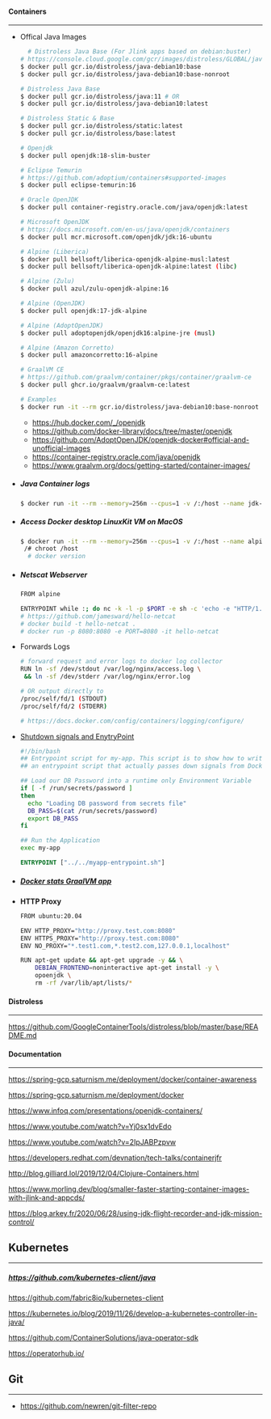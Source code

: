 #### Containers

------

- Offical Java Images

  ```bash
  	# Distroless Java Base (For Jlink apps based on debian:buster)
  # https://console.cloud.google.com/gcr/images/distroless/GLOBAL/java-debian10
  $ docker pull gcr.io/distroless/java-debian10:base
  $ docker pull gcr.io/distroless/java-debian10:base-nonroot

  # Distroless Java Base
  $ docker pull gcr.io/distroless/java:11 # OR
  $ docker pull gcr.io/distroless/java-debian10:latest

  # Distroless Static & Base
  $ docker pull gcr.io/distroless/static:latest
  $ docker pull gcr.io/distroless/base:latest

  # Openjdk
  $ docker pull openjdk:18-slim-buster

  # Eclipse Temurin
  # https://github.com/adoptium/containers#supported-images
  $ docker pull eclipse-temurin:16

  # Oracle OpenJDK
  $ docker pull container-registry.oracle.com/java/openjdk:latest

  # Microsoft OpenJDK
  # https://docs.microsoft.com/en-us/java/openjdk/containers
  $ docker pull mcr.microsoft.com/openjdk/jdk:16-ubuntu

  # Alpine (Liberica)
  $ docker pull bellsoft/liberica-openjdk-alpine-musl:latest
  $ docker pull bellsoft/liberica-openjdk-alpine:latest (libc)

  # Alpine (Zulu)
  $ docker pull azul/zulu-openjdk-alpine:16

  # Alpine (OpenJDK)
  $ docker pull openjdk:17-jdk-alpine

  # Alpine (AdoptOpenJDK)
  $ docker pull adoptopenjdk/openjdk16:alpine-jre (musl)

  # Alpine (Amazon Corretto)
  $ docker pull amazoncorretto:16-alpine

  # GraalVM CE
  # https://github.com/graalvm/container/pkgs/container/graalvm-ce
  $ docker pull ghcr.io/graalvm/graalvm-ce:latest

  # Examples
  $ docker run -it --rm gcr.io/distroless/java-debian10:base-nonroot openssl s_client --connect google.com:443
  ```

    - https://hub.docker.com/_/openjdk
    - https://github.com/docker-library/docs/tree/master/openjdk
    - https://github.com/AdoptOpenJDK/openjdk-docker#official-and-unofficial-images
    - https://container-registry.oracle.com/java/openjdk
    - https://www.graalvm.org/docs/getting-started/container-images/


- ##### Java Container logs

  ```bash
  $ docker run -it --rm --memory=256m --cpus=1 -v /:/host --name jdk-18 openjdk:18-jdk-slim java -Xlog:os=trace,os+container=trace -version
  ```


- ##### Access Docker desktop LinuxKit VM on MacOS

  ```bash
  $ docker run -it --rm --memory=256m --cpus=1 -v /:/host --name alpine alpine
   /# chroot /host
    # docker version
  ```


- ##### Netscat Webserver

  ```bash
  FROM alpine

  ENTRYPOINT while :; do nc -k -l -p $PORT -e sh -c 'echo -e "HTTP/1.1 200 OK\n\n hello, world"'; done
  # https://github.com/jamesward/hello-netcat
  # docker build -t hello-netcat .
  # docker run -p 8080:8080 -e PORT=8080 -it hello-netcat
  ```


- Forwards Logs

  ```bash
  # forward request and error logs to docker log collector
  RUN ln -sf /dev/stdout /var/log/nginx/access.log \
   && ln -sf /dev/stderr /var/log/nginx/error.log

  # OR output directly to
  /proc/self/fd/1 (STDOUT)
  /proc/self/fd/2 (STDERR)

  # https://docs.docker.com/config/containers/logging/configure/
  ```


- [Shutdown signals and EnytryPoint](https://medium.com/@madflojo/shutdown-signals-with-docker-entry-point-scripts-5e560f4e2d45)

  ```bash
  #!/bin/bash
  ## Entrypoint script for my-app. This script is to show how to write
  ## an entrypoint script that actually passes down signals from Docker.

  ## Load our DB Password into a runtime only Environment Variable
  if [ -f /run/secrets/password ]
  then
    echo "Loading DB password from secrets file"
    DB_PASS=$(cat /run/secrets/password)
    export DB_PASS
  fi

  ## Run the Application
  exec my-app
  ```

  ```dockerfile
  ENTRYPOINT ["../../myapp-entrypoint.sh"]
  ```


- ##### [Docker stats GraalVM app](https://github.com/vasilmkd/docker-stats-monitor/blob/master/Dockerfile)



- **HTTP Proxy**

  ```bash
  FROM ubuntu:20.04

  ENV HTTP_PROXY="http://proxy.test.com:8080"
  ENV HTTPS_PROXY="http://proxy.test.com:8080"
  ENV NO_PROXY="*.test1.com,*.test2.com,127.0.0.1,localhost"

  RUN apt-get update && apt-get upgrade -y && \
      DEBIAN_FRONTEND=noninteractive apt-get install -y \
      opoenjdk \
      rm -rf /var/lib/apt/lists/*
  ```



#### Distroless

------

https://github.com/GoogleContainerTools/distroless/blob/master/base/README.md

#### Documentation

------

https://spring-gcp.saturnism.me/deployment/docker/container-awareness

https://spring-gcp.saturnism.me/deployment/docker

https://www.infoq.com/presentations/openjdk-containers/

https://www.youtube.com/watch?v=Yj0sx1dvEdo

https://www.youtube.com/watch?v=2IpJABPzpvw

https://developers.redhat.com/devnation/tech-talks/containerjfr

http://blog.gilliard.lol/2019/12/04/Clojure-Containers.html

https://www.morling.dev/blog/smaller-faster-starting-container-images-with-jlink-and-appcds/

https://blog.arkey.fr/2020/06/28/using-jdk-flight-recorder-and-jdk-mission-control/

## Kubernetes

------

##### https://github.com/kubernetes-client/java

https://github.com/fabric8io/kubernetes-client

https://kubernetes.io/blog/2019/11/26/develop-a-kubernetes-controller-in-java/

https://github.com/ContainerSolutions/java-operator-sdk

https://operatorhub.io/

## Git

------

* https://github.com/newren/git-filter-repo
